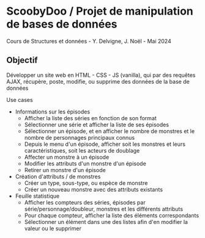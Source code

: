# ScoobyDoo / Projet de manipulation de bases de données
Cours de Structures et données - Y. Delvigne, J. Noël - Mai 2024

## Objectif
Développer un site web en HTML - CSS - JS (vanilla), qui par des requêtes AJAX, récupère, poste, modifie, ou supprime des données de la base de données

Use cases
- Informations sur les épisodes
  - Afficher la liste des séries en fonction de son format
  - Sélectionner une série et afficher la liste de ses épisodes
  - Sélectionner un épisode, et en afficher le nombre de monstres et le nombre de personnages principaux connus
  - Depuis le menu d'un épisode, afficher soit les monstres et leurs caractéristiques, soit les acteurs de doublage
  - Affecter un monstre à un épisode
  - Modifier les attributs d'un monstre d'un épisode
  - Retirer un monstre d'un épisode
- Création d'attributs / de monstres
  - Créer un type, sous-type, ou espèce de monstre
  - Créer un nouveau monstre avec des attributs existants
- Feuille statistique
  - Afficher les compteurs des séries, épisodes par série/personnage/doubleur, monstres et les différents attributs
  - Pour chaque compteur, afficher la liste des éléments correspondants
  - Sélectionner un élément dans une des listes afin d'en modifier la valeur ou le supprimer
